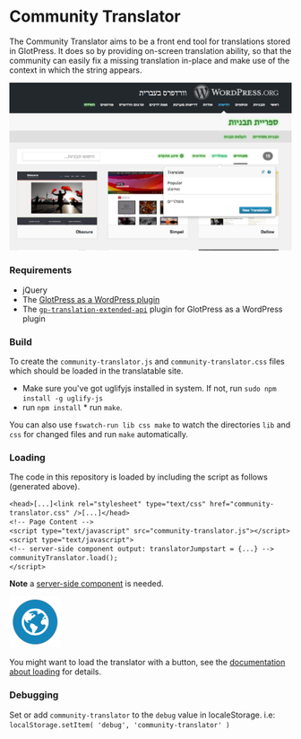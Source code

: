 # Community Translator
The Community Translator aims to be a front end tool for translations stored in GlotPress.
It does so by providing on-screen translation ability, so that the community can easily fix a missing translation in-place and make use of the context in which the string appears.

![Screenshot](docs/screenshot.png)

### Requirements
- jQuery
- The [GlotPress as a WordPress plugin](https://github.com/GlotPress/GlotPress-WP)
- The [`gp-translation-extended-api`](https://github.com/david-binda/gp-extended-api-plugins) plugin for GlotPress as a WordPress plugin

### Build
To create the `community-translator.js` and `community-translator.css` files which should be loaded in the translatable site.

* Make sure you've got uglifyjs installed in system. If not, run `sudo npm install -g uglify-js`
* run `npm install`
* run `make`.

You can also use `fswatch-run lib css make` to watch the directories `lib` and `css` for changed files and run `make` automatically.

### Loading

The code in this repository is loaded by including the script as follows (generated above).
```
<head>[...]<link rel="stylesheet" type="text/css" href="community-translator.css" />[...]</head>
<!-- Page Content -->
<script type="text/javascript" src="community-translator.js"></script>
<script type="text/javascript">
<!-- server-side component output: translatorJumpstart = {...} -->
communityTranslator.load();
</script>
```

**Note** a [server-side component](docs/server-side-component.md) is needed.

![Translator Button](docs/translator-button.png)

You might want to load the translator with a button, see the [documentation about loading](docs/loading.md) for details.

### Debugging
Set or add `community-translator` to the `debug` value in localeStorage. i.e: `localStorage.setItem( 'debug', 'community-translator' )`

